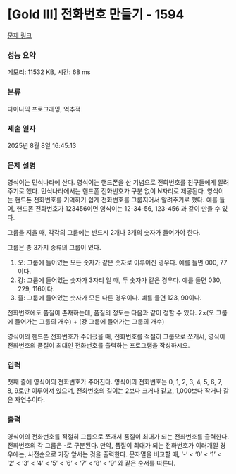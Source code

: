 # [Gold III] 전화번호 만들기 - 1594 

[문제 링크](https://www.acmicpc.net/problem/1594) 

### 성능 요약

메모리: 11532 KB, 시간: 68 ms

### 분류

다이나믹 프로그래밍, 역추적

### 제출 일자

2025년 8월 8일 16:45:13

### 문제 설명

<p>영식이는 민식나라에 산다. 영식이는 핸드폰을 산 기념으로 전화번호를 친구들에게 알려주기로 했다. 민식나라에서는 핸드폰 전화번호가 구분 없이 N자리로 제공된다. 영식이는 핸드폰 전화번호를 기억하기 쉽게 전화번호를 그룹지어서 알려주기로 했다. 예를 들어, 핸드폰 전화번호가 123456이면 영식이는 12-34-56, 123-456 과 같이 만들 수 있다.</p>

<p>그룹을 지을 때, 각각의 그룹에는 반드시 2개나 3개의 숫자가 들어가야 한다.</p>

<p>그룹은 총 3가지 종류의 그룹이 있다.</p>

<ol>
	<li>오: 그룹에 들어있는 모든 숫자가 같은 숫자로 이루어진 경우다. 예를 들면 000, 77이다.</li>
	<li>걍: 그룹에 들어있는 숫자가 3자리 일 때, 두 숫자가 같은 경우다. 예를 들면 030, 229, 116이다.</li>
	<li>즐: 그룹에 들어있는 숫자가 모든 다른 경우이다. 예를 들면 123, 90이다.</li>
</ol>

<p>전화번호에도 품질이 존재하는데, 품질의 정도는 다음과 같이 정할 수 있다. 2×(오 그룹에 들어가는 그룹의 개수) + (걍 그룹에 들어가는 그룹의 개수)</p>

<p>영식이의 핸드폰 전화번호가 주어졌을 때, 전화번호를 적절히 그룹으로 쪼개서, 영식이 전화번호의 품질이 최대인 전화번호를 출력하는 프로그램을 작성하시오.</p>

### 입력 

 <p>첫째 줄에 영식이의 전화번호가 주어진다. 영식이의 전화번호는 0, 1, 2, 3, 4, 5, 6, 7, 8, 9로만 이루어져 있으며, 전화번호의 길이는 2보다 크거나 같고, 1,000보다 작거나 같은 자연수이다.</p>

### 출력 

 <p>영식이의 전화번호를 적절히 그룹으로 쪼개서 품질이 최대가 되는 전화번호를 출력한다. 전화번호의 각 그룹은 -로 구분된다. 만약, 품질이 최대가 되는 전화번호가 여러개일 경우에는, 사전순으로 가장 앞서는 것을 출력한다. 문자열을 비교할 때, ‘-’ < ‘0’ < ‘1’ < ‘2’ < ‘3’ < ‘4’ < ‘5’ < ‘6’ < ‘7’ < ‘8’ < ‘9’ 와 같은 순서를 따른다.</p>

